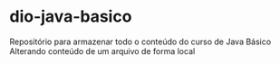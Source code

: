 # dio-java-basico
Repositório para armazenar todo o conteúdo do curso de Java Básico
Alterando conteúdo de um arquivo de forma local